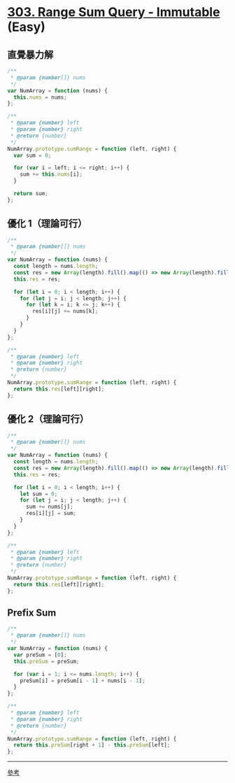 # [303. Range Sum Query - Immutable](https://leetcode.com/problems/range-sum-query-immutable/) (Easy)

## 直覺暴力解

```js
/**
 * @param {number[]} nums
 */
var NumArray = function (nums) {
  this.nums = nums;
};

/**
 * @param {number} left
 * @param {number} right
 * @return {number}
 */
NumArray.prototype.sumRange = function (left, right) {
  var sum = 0;

  for (var i = left; i <= right; i++) {
    sum += this.nums[i];
  }

  return sum;
};
```

## 優化 1（理論可行）

```js
/**
 * @param {number[]} nums
 */
var NumArray = function (nums) {
  const length = nums.length;
  const res = new Array(length).fill().map(() => new Array(length).fill(0));
  this.res = res;

  for (let i = 0; i < length; i++) {
    for (let j = i; j < length; j++) {
      for (let k = i; k <= j; k++) {
        res[i][j] += nums[k];
      }
    }
  }
};

/**
 * @param {number} left
 * @param {number} right
 * @return {number}
 */
NumArray.prototype.sumRange = function (left, right) {
  return this.res[left][right];
};
```

## 優化 2（理論可行）

```js
/**
 * @param {number[]} nums
 */
var NumArray = function (nums) {
  const length = nums.length;
  const res = new Array(length).fill().map(() => new Array(length).fill(0));
  this.res = res;

  for (let i = 0; i < length; i++) {
    let sum = 0;
    for (let j = i; j < length; j++) {
      sum += nums[j];
      res[i][j] = sum;
    }
  }
};

/**
 * @param {number} left
 * @param {number} right
 * @return {number}
 */
NumArray.prototype.sumRange = function (left, right) {
  return this.res[left][right];
};
```

## **Prefix Sum**

```js
/**
 * @param {number[]} nums
 */
var NumArray = function (nums) {
  var preSum = [0];
  this.preSum = preSum;

  for (var i = 1; i <= nums.length; i++) {
    preSum[i] = preSum[i - 1] + nums[i - 1];
  }
};

/**
 * @param {number} left
 * @param {number} right
 * @return {number}
 */
NumArray.prototype.sumRange = function (left, right) {
  return this.preSum[right + 1] - this.preSum[left];
};
```

---

[參考](https://leetcode-cn.com/problems/range-sum-query-immutable/solution/jian-dan-wen-ti-xi-zhi-fen-xi-qian-tan-q-t2nz/)
